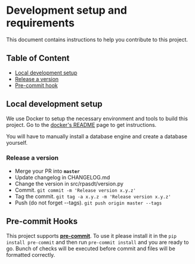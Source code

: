 # Development setup and requirements

This document contains instructions to help you contribute to this project.

## Table of Content
- [Local development setup](#-local-development-setup)
- [Release a version](#-releasing-a-new-version)
- [Pre-commit hook](#precommit-hooks)


## Local development setup

We use Docker to setup the necessary environment and tools to build this
project. Go to the [docker's README](docs/files/docker.md) page to get instructions.

You will have to manually install a database engine and create a database yourself.


### Release a version

- Merge your PR into **`master`**
- Update changelog in CHANGELOG.md
- Change the version in src/rpasdt/version.py
- Commit. `git commit -m 'Release version x.y.z'`
- Tag the commit. `git tag -a x.y.z -m 'Release version x.y.z'`
- Push (do not forget --tags). `git push origin master --tags`



## Pre-commit Hooks

This project supports [**pre-commit**](https://pre-commit.com/). To use it please install it
in the `pip install pre-commit` and then run `pre-commit install` and you are ready to go.
Bunch of checks will be executed before commit and files will be formatted correctly.
